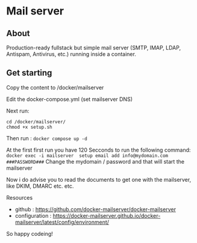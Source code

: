 # Mail server

## About
Production-ready fullstack but simple mail server (SMTP, IMAP, LDAP, Antispam, Antivirus, etc.) running inside a container.

## Get starting
Copy the content to /docker/mailserver

Edit the docker-compose.yml (set mailserver DNS)

Next run:
```
cd /docker/mailserver/
chmod +x setup.sh
```

Then run : ```docker compose up -d```

At the first first run you have 120 Secconds to run the following command:
```docker exec -i mailserver  setup email add info@mydomain.com ###PASSWORD###```
Change the mydomain / password and that will start the mailserver

Now i do advise you to read the documents to get one with the mailserver, like DKIM, DMARC etc. etc.

Resources

- github : https://github.com/docker-mailserver/docker-mailserver
- configuration : https://docker-mailserver.github.io/docker-mailserver/latest/config/environment/

So happy codeing!
